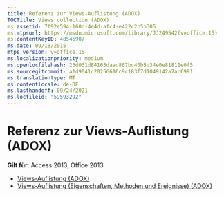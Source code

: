 ```yaml
---
title: Referenz zur Views-Auflistung (ADOX)
TOCTitle: Views collection (ADOX)
ms:assetid: 7f92e594-160d-4e4d-afc4-e422c2b5b305
ms:mtpsurl: https://msdn.microsoft.com/library/JJ249542(v=office.15)
ms:contentKeyID: 48545907
ms.date: 09/18/2015
mtps_version: v=office.15
ms.localizationpriority: medium
ms.openlocfilehash: 23d031d84163daad867bc40b5d34e0e81811e0f5
ms.sourcegitcommit: a1d9041c20256616c9c183f7d1049142a7ac6991
ms.translationtype: MT
ms.contentlocale: de-DE
ms.lasthandoff: 09/24/2021
ms.locfileid: "59593292"
---
```

# <a name="views-collection-adox-reference"></a>Referenz zur Views-Auflistung (ADOX)

**Gilt für**: Access 2013, Office 2013

- [Views-Auflistung (ADOX)](views-collection-adox.md)
- [Views-Auflistung (Eigenschaften, Methoden und Ereignisse) (ADOX)](views-collection-properties-methods-and-events-adox.md)


